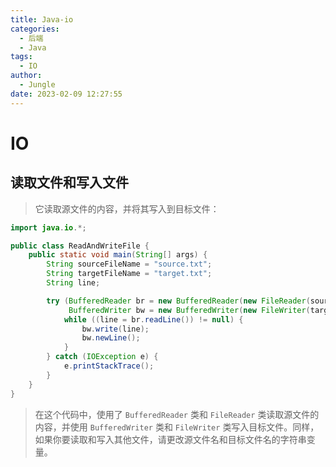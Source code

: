 ```yaml
---
title: Java-io
categories:
  - 后端
  - Java
tags:
  - IO
author:
  - Jungle
date: 2023-02-09 12:27:55
---
```


# IO

## 读取文件和写入文件

>它读取源文件的内容，并将其写入到目标文件：

```java
import java.io.*;

public class ReadAndWriteFile {
    public static void main(String[] args) {
        String sourceFileName = "source.txt";
        String targetFileName = "target.txt";
        String line;

        try (BufferedReader br = new BufferedReader(new FileReader(sourceFileName));
             BufferedWriter bw = new BufferedWriter(new FileWriter(targetFileName))) {
            while ((line = br.readLine()) != null) {
                bw.write(line);
                bw.newLine();
            }
        } catch (IOException e) {
            e.printStackTrace();
        }
    }
}

```

> 在这个代码中，使用了 `BufferedReader` 类和 `FileReader` 类读取源文件的内容，并使用 `BufferedWriter` 类和 `FileWriter` 类写入目标文件。同样，如果你要读取和写入其他文件，请更改源文件名和目标文件名的字符串变量。



























